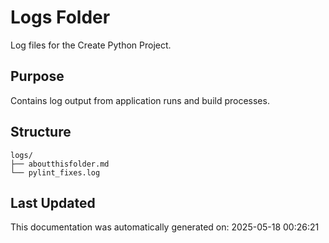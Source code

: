 <!-- filepath: /home/michaelnewham/Projects/create_python_project/logs/aboutthisfolder.md -->
# Logs Folder

Log files for the Create Python Project.

## Purpose

Contains log output from application runs and build processes.

## Structure

```
logs/
├── aboutthisfolder.md
└── pylint_fixes.log
```

## Last Updated

This documentation was automatically generated on: 2025-05-18 00:26:21
